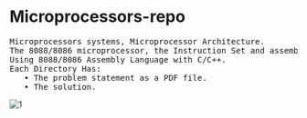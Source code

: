 # Microprocessors-repo
<pre>
Microprocessors systems, Microprocessor Architecture.
The 8088/8086 microprocessor, the Instruction Set and assembly programming of the 8088/8086 family.
Using 8088/8086 Assembly Language with C/C++.
Each Directory Has:
   • The problem statement as a PDF file.
   • The solution.
</pre>

![1](https://www.intel.la/content/dam/www/public/us/en/images/photography-consumer/rwd/adobestock-rwd.jpg.rendition.intel.web.864.486.jpg)
